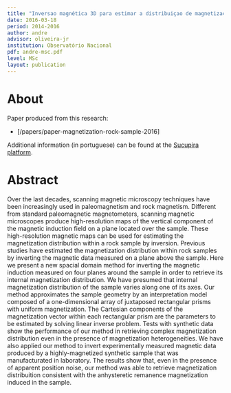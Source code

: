 ```yaml
---
title: "Inversao magnética 3D para estimar a distribuiçao de magnetização de uma amostra de rocha"
date: 2016-03-18
period: 2014-2016
author: andre
advisor: oliveira-jr
institution: Observatório Nacional
pdf: andre-msc.pdf
level: MSc
layout: publication
---
```


# About

Paper produced from this research:

* [/papers/paper-magnetization-rock-sample-2016]

Additional information (in portuguese) can be found at the
[Sucupira platform](https://sucupira.capes.gov.br/sucupira/public/consultas/coleta/trabalhoConclusao/viewTrabalhoConclusao.jsf?popup=true&id_trabalho=3508664).

# Abstract

Over the last decades, scanning magnetic microscopy techniques have
been increasingly used in paleomagnetism and rock magnetism. Different
from standard paleomagnetic magnetometers, scanning magnetic microscopes
produce high-resolution maps of the vertical component of the magnetic
induction field on a plane located over the sample. These high-resolution
magnetic maps can be used for estimating the magnetization distribution
within a rock sample by inversion. Previous studies have estimated the
magnetization distribution within rock samples by inverting the magnetic
data measured on a plane above the sample. Here we present a new spacial
domain method for inverting the magnetic induction measured on four planes
around the sample in order to retrieve its internal magnetization
distribution. We have presumed that internal magnetization distribution
of the sample varies along one of its axes. Our method approximates the
sample geometry by an interpretation model composed of a one-dimensional
array of juxtaposed rectangular prisms with uniform magnetization. The
Cartesian components of the magnetization vector within each rectangular
prism are the parameters to be estimated by solving linear inverse problem.
Tests with synthetic data show the performance of our method in retrieving
complex magnetization distribution even in the presence of magnetization
heterogeneities. We have also applied our method to invert experimentally
measured magnetic data produced by a highly-magnetized synthetic sample that
was manufacturated in laboratory. The results show that, even in the
presence of apparent position noise, our method was able to retrieve
magnetization distribuition consistent with the anhysteretic remanence
magnetization induced in the sample.